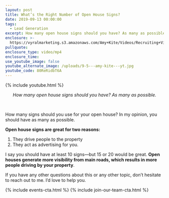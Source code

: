 ```yaml
---
layout: post
title: What’s the Right Number of Open House Signs?
date: 2019-09-13 00:00:00
tags:
  - Lead Generation
excerpt: How many open house signs should you have? As many as possible.
enclosure: >-
  https://vyralmarketing.s3.amazonaws.com/Amy+Kite/Videos/Recruiting+Videos/Whats+the+Right+Number+of+Open+House+Signs_.mp4
pullquote:
enclosure_type: video/mp4
enclosure_time:
use_youtube_image: false
youtube_alternate_image: /uploads/9-5---amy-kite---yt.jpg
youtube_code: 80ReRidbT6A
---
```


{% include youtube.html %}

<center><em>How many open house signs should you have? As many as possible.</em></center>

&nbsp;

How many signs should you use for your open house? In my opinion, you should have as many as possible.

**Open house signs are great for two reasons:**

1. They drive people to the property
2. They act as advertising for you.

I say you should have at least 10 signs—but 15 or 20 would be great. **Open houses generate more visibility from main roads, which results in more people driving by your property**.

If you have any other questions about this or any other topic, don’t hesitate to reach out to me. I’d love to help you.

{% include events-cta.html %} {% include join-our-team-cta.html %}
